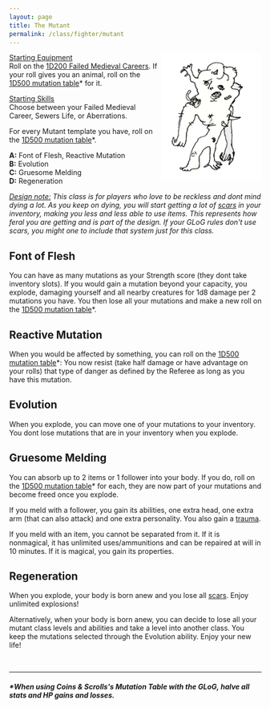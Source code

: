 ```yaml
---
layout: page
title: The Mutant
permalink: /class/fighter/mutant
---
```


<img align="right" width=200px src="/images/AbyssaWretch.png">

<ins>Starting Equipment</ins><br>
Roll on the [1D200 Failed Medieval Careers](http://tenfootpolemic.blogspot.com/2014/01/200-failed-medieval-careers.html). If your roll gives you an animal, roll on the [1D500 mutation table](https://coinsandscrolls.blogspot.com/2018/01/osr-1d500-biological-mutations.html)* for it.

<ins>Starting Skills</ins><br>
Choose between your Failed Medieval Career, Sewers Life, or Aberrations.

For every Mutant template you have, roll on the [1D500 mutation table](https://coinsandscrolls.blogspot.com/2018/01/osr-1d500-biological-mutations.html)*.

**A:** Font of Flesh, Reactive Mutation<br>
**B:** Evolution<br>
**C:** Gruesome Melding<br>
**D:** Regeneration<br>

_<ins>Design note:</ins> This class is for players who love to be reckless and dont mind dying a lot. As you keep on dying, you will start getting a lot of [scars](/2020/11/09/base-rules/) in your inventory, making you less and less able to use items. This represents how feral you are getting and is part of the design. If your GLoG rules don't use scars, you might one to include that system just for this class._

## Font of Flesh
You can have as many mutations as your Strength score (they dont take inventory slots). If you would gain a mutation beyond your capacity, you explode, damaging yourself and all nearby creatures for 1d8 damage per 2 mutations you have. You then lose all your mutations and make a new roll on the [1D500 mutation table](https://coinsandscrolls.blogspot.com/2018/01/osr-1d500-biological-mutations.html)*.

## Reactive Mutation
When you would be affected by something, you can roll on the [1D500 mutation table](https://coinsandscrolls.blogspot.com/2018/01/osr-1d500-biological-mutations.html)*: You now resist (take half damage or have advantage on your rolls) that type of danger as defined by the Referee as long as you have this mutation. 

## Evolution
When you explode, you can move one of your mutations to your inventory. You dont lose mutations that are in your inventory when you explode.

## Gruesome Melding
You can absorb up to 2 items or 1 follower into your body. If you do, roll on the [1D500 mutation table](https://coinsandscrolls.blogspot.com/2018/01/osr-1d500-biological-mutations.html)* for each, they are now part of your mutations and become freed once you explode. 

If you meld with a follower, you gain its abilities, one extra head, one extra arm (that can also attack) and one extra personality. You also gain a [trauma](/2020/11/09/base-rules/).

If you meld with an item, you cannot be separated from it. If it is nonmagical, it has unlimited uses/ammunitions and can be repaired at will in 10 minutes. If it is magical, you gain its properties.

## Regeneration
When you explode, your body is born anew and you lose all [scars](/2020/11/09/base-rules/). Enjoy unlimited explosions! 

Alternatively, when your body is born anew, you can decide to lose all your mutant class levels and abilities and take a level into another class. You keep the mutations selected through the Evolution ability. Enjoy your new life!

<br>

---

##### **When using Coins & Scrolls's Mutation Table with the GLoG, halve all stats and HP gains and losses.*
